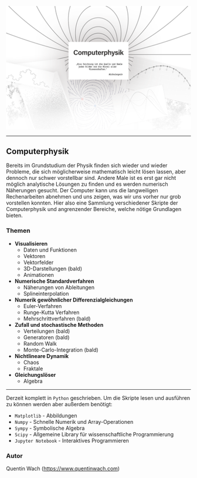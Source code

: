 <div align="center">
<img src="./docs/Header.png"></img>
</div>

---
## Computerphysik

Bereits im Grundstudium der Physik finden sich wieder und wieder Probleme, die sich möglicherweise mathematisch leicht lösen lassen, aber dennoch nur schwer vorstellbar sind. Andere Male ist es erst gar nicht möglich analytische Lösungen zu finden und es werden numerisch Näherungen gesucht. Der Computer kann uns die langweiligen Rechenarbeiten abnehmen und uns zeigen, was wir uns vorher nur grob vorstellen konnten. Hier also eine Sammlung verschiedener Skripte der Computerphysik und angrenzender Bereiche, welche nötige Grundlagen bieten.

### Themen
+ **Visualisieren**
    + Daten und Funktionen
    + Vektoren
    + Vektorfelder
    + 3D-Darstellungen (bald)
    + Animationen
+ **Numerische Standardverfahren**
    + Näherungen von Ableitungen
    + Splineinterpolation
+ **Numerik gewöhnlicher Differenzialgleichungen**
    + Euler-Verfahren
    + Runge-Kutta Verfahren
    + Mehrschrittverfahren (bald)
+ **Zufall und stochastische Methoden**
    + Verteilungen (bald)
    + Generatoren (bald)
    + Random Walk
    + Monte-Carlo-Integration (bald)
+ **Nichtlineare Dynamik**
    + Chaos
    + Fraktale
+ **Gleichungslöser**
    + Algebra

---

Derzeit komplett in `Python` geschrieben. Um die Skripte lesen und ausführen zu können werden aber außerdem benötigt:
+ `Matplotlib` - Abbildungen
+ `Numpy` - Schnelle Numerik und Array-Operationen
+ `Sympy` - Symbolische Algebra
+ `Scipy` - Allgemeine Library für wissenschaftliche Programmierung
+ `Jupyter Notebook` - Interaktives Programmieren 

### Autor

Quentin Wach (https://www.quentinwach.com)